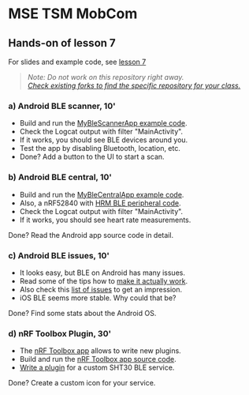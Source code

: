 # MSE TSM MobCom
## Hands-on of lesson 7
For slides and example code, see [lesson 7](../../../mse-tsm-mobcom/blob/master/07/README.md)

> *Note: Do not work on this repository right away.*<br/>
> *[Check existing forks to find the specific repository for your class.](../../network/members)*

### a) Android BLE scanner, 10'
* Build and run the [MyBleScannerApp example code](https://github.com/tamberg/mse-tsm-mobcom/tree/master/07/Android/MyBleScannerApp).
* Check the Logcat output with filter "MainActivity".
* If it works, you should see BLE devices around you.
* Test the app by disabling Bluetooth, location, etc.
* Done? Add a button to the UI to start a scan. 

### b) Android BLE central, 10'
* Build and run the [MyBleCentralApp example code](https://github.com/tamberg/mse-tsm-mobcom/tree/master/07/Android/MyBleCentralApp).
* Also, a nRF52840 with [HRM BLE peripheral code](https://github.com/tamberg/mse-tsm-mobcom/blob/master/06/Arduino/nRF52840Sense_HrmBlePeripheral/nRF52840Sense_HrmBlePeripheral.ino).
* Check the Logcat output with filter "MainActivity".
* If it works, you should see heart rate measurements.

Done? Read the Android app source code in detail.

### c) Android BLE issues, 10'
* It looks easy, but BLE on Android has many issues.
* Read some of the tips how to [make it actually work](https://punchthrough.com/android-ble-development-tips/).
* Also check this [list of issues](https://github.com/iDevicesInc/SweetBlue/wiki/Android-BLE-Issues) to get an impression.
* iOS BLE seems more stable. Why could that be?

Done? Find some stats about the Android OS.

### d) nRF Toolbox Plugin, 30'
* The [nRF Toolbox app](https://www.nordicsemi.com/Software-and-Tools/Development-Tools/nRF-Toolbox) allows to write new plugins.
* Build and run the [nRF Toolbox app source code](https://github.com/NordicSemiconductor/Android-nRF-Toolbox).
* [Write a plugin](https://github.com/NordicSemiconductor/Android-nRF-Toolbox/tree/master/app/src/main/java/no/nordicsemi/android/nrftoolbox/template) for a custom SHT30 BLE service.

Done? Create a custom icon for your service.
